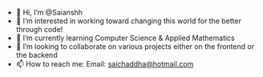 - 👋 Hi, I’m @Saianshh
- 👀 I’m interested in working toward changing this world for the better through code!
- 🌱 I’m currently learning Computer Science & Applied Mathematics
- 💞️ I’m looking to collaborate on various projects either on the frontend or the backend
- 📫 How to reach me: Email: saichaddha@hotmail.com

<!---
Saianshh/Saianshh is a ✨ special ✨ repository because its `README.md` (this file) appears on your GitHub profile.
You can click the Preview link to take a look at your changes.
--->
